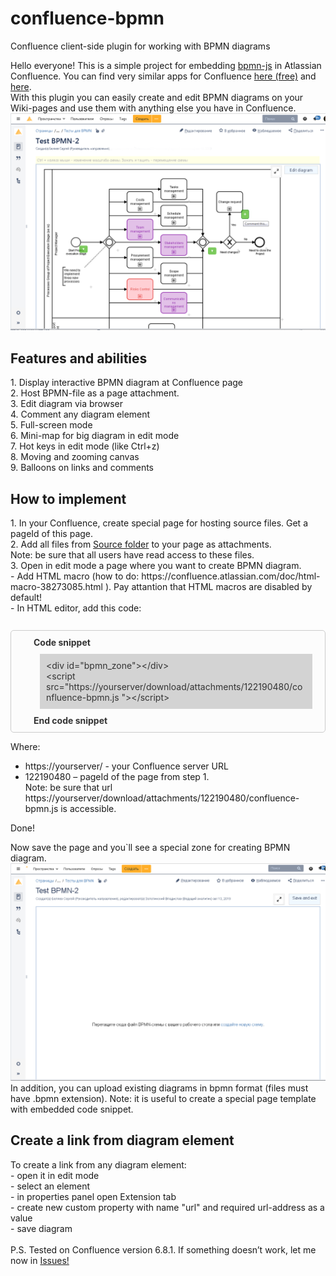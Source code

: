 # confluence-bpmn
Confluence client-side plugin for working with BPMN diagrams


Hello everyone!
This is a simple project for embedding <a href="https://github.com/bpmn-io/bpmn-js">bpmn-js</a> in Atlassian Confluence. You can find very similar apps for Confluence <a href="https://marketplace.atlassian.com/apps/1215543/bpmn-modeler-free?hosting=server&tab=overview">here (free)</a> and <a href="https://marketplace.atlassian.com/apps/1219284/bpmn-modeler-enterprise?hosting=datacenter&tab=overview">here</a>.</br>
With this plugin you can easily create and edit BPMN diagrams on your Wiki-pages and use them with anything else you have in Confluence.
</br>
<img src="imgs/screen_1.png"/>

<h2>Features and abilities</h2>
1. Display interactive BPMN diagram at Confluence page </br>
2. Host BPMN-file as a page attachment. </br>
3. Edit diagram via browser </br>
4. Comment any diagram element </br>
5. Full-screen mode </br>
6. Mini-map for big diagram in edit mode </br>
7. Hot keys in edit mode (like Ctrl+z) </br>
8. Moving and zooming canvas </br>
9. Balloons on links and comments </br>

<h2>How to implement</h2>
1. In your Confluence, create special page for hosting source files. Get a pageId of this page.</br>
2. Add all files from <a href = "tree/master/Sources">Source folder</a> to your page as attachments.</br>
Note: be sure that all users have read access to these files.</br>
3. Open in edit mode a page where you want to create BPMN diagram.</br>
- Add HTML macro (how to do: https://confluence.atlassian.com/doc/html-macro-38273085.html ). Pay attantion that HTML macros are disabled by default! </br>
- In HTML editor, add this code:</br>
</br>
<div style="background-color: #fcfcfc; border-color: #aab8c6; background: #fcfcfc; border: 1px solid #ccc; -moz-border-radius: 5px; -webkit-border-radius: 5px; border-radius: 5px;color: #333; margin: 10px 0 1em 0; min-height: 20px; padding: 10px 10px 10px 36px; position: relative;">
<b>Code snippet</b>
<div style="background-color:lightgrey; padding:10px; margin:10px">
&lt;div id=&quot;bpmn_zone&quot;&gt;&lt;/div&gt;</br>
&lt;script src=&quot;https://yourserver/download/attachments/122190480/confluence-bpmn.js &quot;&gt;&lt;/script&gt;</br>
</div>
<b>End code snippet</b>
</div>

Where:
-	https://yourserver/ - your Confluence server URL
-	122190480 – pageId of the page from step 1.</br>
Note: be sure that url https://yourserver/download/attachments/122190480/confluence-bpmn.js is accessible. 

Done!

Now save the page and you`ll see a special zone for creating BPMN diagram.
<img src="imgs/screen_2.png"/>
In addition, you can upload existing diagrams in bpmn format (files must have .bpmn extension).
Note: it is useful to create a special page template with embedded code snippet.

<h2>Create a link from diagram element</h2>
To create a link from any diagram element:</br>
- open it in edit mode</br>
- select an element</br>
- in properties panel open Extension tab</br>
- create new custom property with name "url" and required url-address as a value</br>
- save diagram</br>
</br>
P.S. Tested on Confluence version 6.8.1. If something doesn’t work, let me now in <a href = "Issues">Issues!</a>

